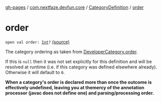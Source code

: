 [gh-pages](../../index.md) / [com.nextfaze.devfun.core](../index.md) / [CategoryDefinition](index.md) / [order](.)

# order

`open val order: `[`Int`](https://kotlinlang.org/api/latest/jvm/stdlib/kotlin/-int/index.html)`?` [(source)](https://github.com/NextFaze/dev-fun/tree/master/devfun-annotations/src/main/java/com/nextfaze/devfun/core/Definitions.kt#L101)

The category ordering as taken from [DeveloperCategory.order](../../com.nextfaze.devfun.annotations/-developer-category/order.md).

If this is `null` then it was not set explicitly for this definition and will be resolved at runtime (i.e. if
this category was defined elsewhere already). Otherwise it will default to `0`.

**When a category's order is declared more than once the outcome is effectively undefined, leaving you at themercy of the annotation processor (javac does not define one) and parsing/processing order.**

